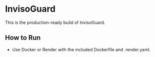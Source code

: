 # InvisoGuard
This is the production-ready build of InvisoGuard.

## How to Run
- Use Docker or Render with the included Dockerfile and .render.yaml.
